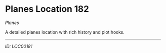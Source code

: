 # Planes Location 182

*Planes*

A detailed planes location with rich history and plot hooks.

---
*ID: LOC00181*